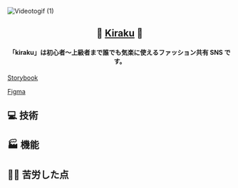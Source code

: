 
![Videotogif (1)](https://user-images.githubusercontent.com/65433193/118928788-a7f80800-b97e-11eb-958e-e40e1098af2f.gif)


<h2 align="center">👒 <a href="https://kiraku.app/about">Kiraku</a> 👗 </h2>

<h4 align="center">「kiraku」は初心者〜上級者まで誰でも気楽に使えるファッション共有 SNS です。</h4>

[Storybook](s-kawabe.github.io/Kiraku)

[Figma](https://www.figma.com/file/rjzfXejSYZTrOwRx3iND7J/DesignCamp?node-id=0%3A1)

## 💻 技術

## 🏭 機能

## 🏃‍♂️ 苦労した点
